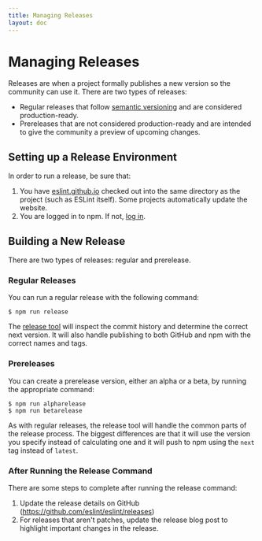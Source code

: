 ```yaml
---
title: Managing Releases
layout: doc
---
```


# Managing Releases

Releases are when a project formally publishes a new version so the community can use it. There are two types of releases:

* Regular releases that follow [semantic versioning](http://semver.org/) and are considered production-ready.
* Prereleases that are not considered production-ready and are intended to give the community a preview of upcoming changes.

## Setting up a Release Environment

In order to run a release, be sure that:

1. You have [eslint.github.io](https://github.com/eslint/eslint.github.io) checked out into the same directory as the project (such as ESLint itself). Some projects automatically update the website.
1. You are logged in to npm. If not, [log in](https://docs.npmjs.com/cli/adduser).

## Building a New Release

There are two types of releases: regular and prerelease.

### Regular Releases

You can run a regular release with the following command:

```
$ npm run release
```

The [release tool](https://github.com/eslint/eslint-release) will inspect the commit history and determine the correct next version. It will also handle publishing to both GitHub and npm with the correct names and tags.

### Prereleases

You can create a prerelease version, either an alpha or a beta, by running the appropriate command:

```
$ npm run alpharelease
$ npm run betarelease
```

As with regular releases, the release tool will handle the common parts of the release process. The biggest differences are that it will use the version you specify instead of calculating one and it will push to npm using the `next` tag instead of `latest`.

### After Running the Release Command

There are some steps to complete after running the release command:

1. Update the release details on GitHub (https://github.com/eslint/eslint/releases)
1. For releases that aren't patches, update the release blog post to highlight important changes in the release.
